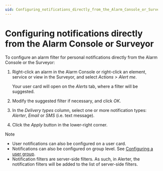 ```yaml
---
uid: Configuring_notifications_directly_from_the_Alarm_Console_or_Surveyor
---
```


# Configuring notifications directly from the Alarm Console or Surveyor

To configure an alarm filter for personal notifications directly from the Alarm Console or the Surveyor:

1. Right-click an alarm in the Alarm Console or right-click an element, service or view in the Surveyor, and select *Actions \> Alert me*.

   Your user card will open on the *Alerts* tab, where a filter will be suggested.

1. Modify the suggested filter if necessary, and click *OK*.

1. In the *Delivery types* column, select one or more notification types: *Alerter*, *Email* or *SMS* (i.e. text message).

1. Click the *Apply* button in the lower-right corner.

> [!NOTE]
>
> - User notifications can also be configured on a user card.
> - Notifications can also be configured on group level. See [Configuring a user group](xref:Configuring_a_user_group).
> - Notification filters are server-side filters. As such, in Alerter, the notification filters will be added to the list of server-side filters.
